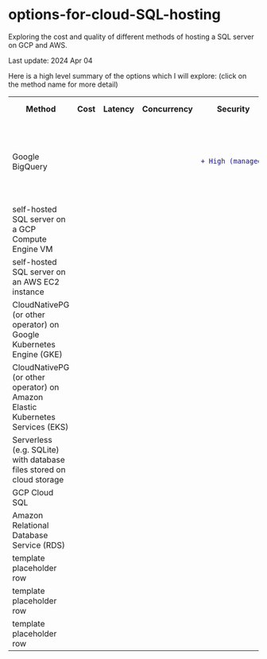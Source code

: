 # options-for-cloud-SQL-hosting
Exploring the cost and quality of different methods of hosting a SQL server on GCP and AWS.

Last update: 2024 Apr 04

Here is a high level summary of the options which I will explore:
(click on the method name for more detail)
<table>
    <tr>
        <th>Method</th>
        <th>Cost</th>
        <th>Latency</th>
        <th>Concurrency</th>
        <th>Security</th>
        <th>Setup/maintenance Difficulty</th>
        <th>Backup/rollback/consistency/data loss</th>
        <th>Limitations</th>
    </tr>
    <tr>
        <td>Google BigQuery</td>
        <td></td>
        <td></td>
        <td></td>
        <td>

```diff
+ High (managed)
```

</td>
        <td>

```diff
+ Easy (managed)
```

</td>
        <td></td>
        <td>Maximum 1,500 modifications to a table per day (this includes adding new rows)</td>
    </tr>
    <tr>
        <td>self-hosted SQL server on a GCP Compute Engine VM</td>
        <td></td>
        <td></td>
        <td></td>
        <td></td>
        <td></td>
        <td></td>
        <td></td>
    </tr>
    <tr>
        <td>self-hosted SQL server on an AWS EC2 instance</td>
        <td></td>
        <td></td>
        <td></td>
        <td></td>
        <td></td>
        <td></td>
        <td></td>
    </tr>
    <tr>
        <td>CloudNativePG (or other operator) on Google Kubernetes Engine (GKE)</td>
        <td></td>
        <td></td>
        <td></td>
        <td></td>
        <td></td>
        <td></td>
        <td></td>
    </tr>
    <tr>
        <td>CloudNativePG (or other operator) on Amazon Elastic Kubernetes Services (EKS)</td>
        <td></td>
        <td></td>
        <td></td>
        <td></td>
        <td></td>
        <td></td>
        <td></td>
    </tr>
    <tr>
        <td>Serverless (e.g. SQLite) with database files stored on cloud storage</td>
        <td></td>
        <td></td>
        <td></td>
        <td></td>
        <td></td>
        <td></td>
        <td></td>
    </tr>
    <tr>
        <td>GCP Cloud SQL</td>
        <td></td>
        <td></td>
        <td></td>
        <td></td>
        <td></td>
        <td></td>
        <td></td>
    </tr>
    <tr>
        <td>Amazon Relational Database Service (RDS)</td>
        <td></td>
        <td></td>
        <td></td>
        <td></td>
        <td></td>
        <td></td>
        <td></td>
    </tr>
    <tr>
        <td>template placeholder row</td>
        <td></td>
        <td></td>
        <td></td>
        <td></td>
        <td></td>
        <td></td>
        <td></td>
    </tr>
    <tr>
        <td>template placeholder row</td>
        <td></td>
        <td></td>
        <td></td>
        <td></td>
        <td></td>
        <td></td>
        <td></td>
    </tr>
    <tr>
        <td>template placeholder row</td>
        <td></td>
        <td></td>
        <td></td>
        <td></td>
        <td></td>
        <td></td>
        <td></td>
    </tr>
</table> 